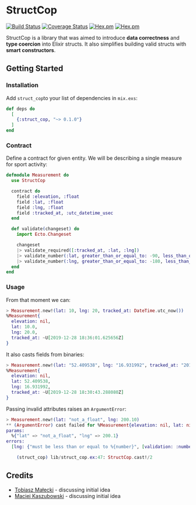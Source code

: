# StructCop

[![Build Status](https://travis-ci.org/HarenBroog/struct_cop.svg?branch=master)](https://travis-ci.org/HarenBroog/struct_cop.svg?branch=master)
[![Coverage Status](https://coveralls.io/repos/github/HarenBroog/struct_cop/badge.svg?branch=master)](https://coveralls.io/github/HarenBroog/struct_cop?branch=master)
[![Hex.pm](https://img.shields.io/hexpm/v/struct_cop.svg)](https://hex.pm/packages/struct_cop)
[![Hex.pm](https://img.shields.io/hexpm/dt/struct_cop.svg)](https://hex.pm/packages/struct_cop)


StructCop is a library that was aimed to introduce **data correctness** and **type coercion** into Elixir structs. It also simplifies building valid structs with **smart constructors**.

## Getting Started

### Installation

Add `struct_cop`to your list of dependencies in `mix.exs`:

```elixir
def deps do
  [
    {:struct_cop, "~> 0.1.0"}
  ]
end
```

### Contract
Define a contract for given entity. We will be describing a single measure for sport activity:

```elixir
defmodule Measurement do
  use StructCop

  contract do
    field :elevation, :float
    field :lat, :float
    field :lng, :float
    field :tracked_at, :utc_datetime_usec
  end

  def validate(changeset) do
    import Ecto.Changeset

    changeset
    |> validate_required([:tracked_at, :lat, :lng])
    |> validate_number(:lat, greater_than_or_equal_to: -90, less_than_or_equal_to: 90)
    |> validate_number(:lng, greater_than_or_equal_to: -180, less_than_or_equal_to: 180)
  end
end
```
### Usage
From that moment we can:
```elixir
> Measurement.new!(lat: 10, lng: 20, tracked_at: DateTime.utc_now())
%Measurement{
  elevation: nil,
  lat: 10.0,
  lng: 20.0,
  tracked_at: ~U[2019-12-28 18:36:01.625656Z]
}
```
It also casts fields from binaries:
```elixir
> Measurement.new!(lat: "52.409538", lng: "16.931992", tracked_at: "2019-12-28T18:30:43.288080+00:00")
%Measurement{
  elevation: nil,
  lat: 52.409538,
  lng: 16.931992,
  tracked_at: ~U[2019-12-28 18:30:43.288080Z]
}
```
Passing invalid attributes raises an `ArgumentError`:
```elixir
> Measurement.new!(lat: "not_a_float", lng: 200.10)
** (ArgumentError) cast failed for %Measurement{elevation: nil, lat: nil, lng: nil, tracked_at: nil}:
params:
  %{"lat" => "not_a_float", "lng" => 200.1}
errors:
  [lng: {"must be less than or equal to %{number}", [validation: :number, kind: :less_than_or_equal_to, number: 180]}, tracked_at: {"can't be blank", [validation: :required]}, lat: {"is invalid", [type: :float, validation: :cast]}]

    (struct_cop) lib/struct_cop.ex:47: StructCop.cast!/2
```
## Credits
- [Tobiasz Małecki](https://github.com/amatalai) - discussing initial idea
- [Maciej Kaszubowski](https://github.com/mkaszubowski) - discussing initial idea
